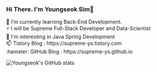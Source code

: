 ### Hi There. I'm Youngseok Sim👋
<p align="left">
  🌱 I’m currently learning Back-End Development.
  <br>⚡ I will be Supreme Full-Stack Developer and Data-Scientist
  <br>💙 I'm interesting in Java Spring Development
  <br>📫 Tistory Blog : https://supreme-ys.tistory.com
  <br>:hamster: GitHub Blog : https://supreme-ys.github.io

![Youngseok's GitHub stats](https://github-readme-stats.vercel.app/api?username=Supreme-YS&theme=dark&show_icons=true)

